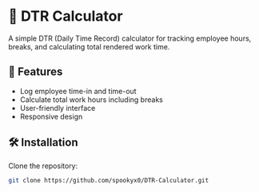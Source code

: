 # 🧮 DTR Calculator

A simple DTR (Daily Time Record) calculator for tracking employee hours, breaks, and calculating total rendered work time.

## 🚀 Features

- Log employee time-in and time-out
- Calculate total work hours including breaks
- User-friendly interface
- Responsive design

## 🛠️ Installation

Clone the repository:

```bash
git clone https://github.com/spookyx0/DTR-Calculator.git